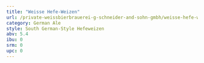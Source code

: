 ```yaml
---
title: "Weisse Hefe-Weizen"
url: /private-weissbierbrauerei-g-schneider-and-sohn-gmbh/weisse-hefe-weizen/
category: German Ale
style: South German-Style Hefeweizen
abv: 5.4
ibu: 0
srm: 0
upc: 0
---
```


